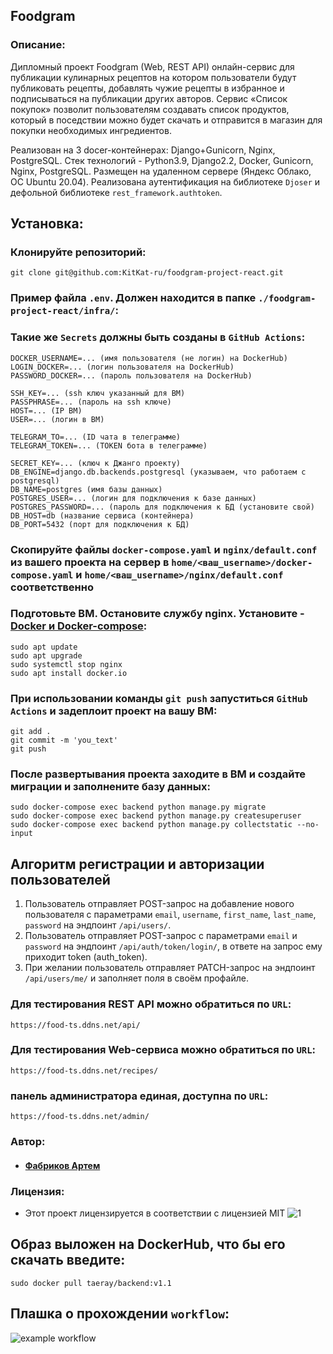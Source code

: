 ## Foodgram
### Описание: ###

Дипломный проект Foodgram (Web, REST API) онлайн-сервис для публикации кулинарных рецептов на котором пользователи будут публиковать рецепты, добавлять чужие рецепты в избранное и подписываться на публикации других авторов. Сервис «Список покупок» позволит пользователям создавать список продуктов, который в поседствии можно будет скачать и отправится в магазин для покупки необходимых ингредиентов.

Реализован на 3 docer-контейнерах: Django+Gunicorn, Nginx, PostgreSQL. Стек технологий - Python3.9, Django2.2, Docker, Gunicorn, Nginx, PostgreSQL. Размещен на удаленном сервере (Яндекс Облако, ОС Ubuntu 20.04). Реализована аутентификация на библиотеке `Djoser` и дефольной библиотеке `rest_framework.authtoken`.

## Установка: ##

### Клонируйте репозиторий: ###

    git clone git@github.com:KitKat-ru/foodgram-project-react.git


### Пример файла `.env`. Должен находится в папке `./foodgram-project-react/infra/`: ###
### Такие же `Secrets` должны быть созданы в `GitHub Actions`: ###

    DOCKER_USERNAME=... (имя пользователя (не логин) на DockerHub)
    LOGIN_DOCKER=... (логин пользователя на DockerHub)
    PASSWORD_DOCKER=... (пароль пользователя на DockerHub)

    SSH_KEY=... (ssh ключ указанный для ВМ)
    PASSPHRASE=... (пароль на ssh ключе)
    HOST=... (IP ВМ)
    USER=... (логин в ВМ)

    TELEGRAM_TO=... (ID чата в телеграмме)
    TELEGRAM_TOKEN=... (TOKEN бота в телеграмме)

    SECRET_KEY=... (ключ к Джанго проекту)
    DB_ENGINE=django.db.backends.postgresql (указываем, что работаем с postgresql)
    DB_NAME=postgres (имя базы данных)
    POSTGRES_USER=... (логин для подключения к базе данных)
    POSTGRES_PASSWORD=... (пароль для подключения к БД (установите свой)
    DB_HOST=db (название сервиса (контейнера)
    DB_PORT=5432 (порт для подключения к БД)

### Скопируйте файлы `docker-compose.yaml` и `nginx/default.conf` из вашего проекта на сервер в `home/<ваш_username>/docker-compose.yaml` и `home/<ваш_username>/nginx/default.conf` соответственно ###

  
### Подготовьте ВМ. Остановите службу nginx. Установите - [Docker и Docker-compose](https://docs.docker.com/engine/install/ubuntu/): ###

    sudo apt update
    sudo apt upgrade
    sudo systemctl stop nginx
    sudo apt install docker.io

### При использовании команды `git push` запуститься `GitHub Actions` и задеплоит проект на вашу ВМ: ###
    git add .
    git commit -m 'you_text'
    git push

### После развертывания проекта заходите в ВМ и создайте миграции и заполнените базу данных: ###

    sudo docker-compose exec backend python manage.py migrate
    sudo docker-compose exec backend python manage.py createsuperuser
    sudo docker-compose exec backend python manage.py collectstatic --no-input

## Алгоритм регистрации и авторизации пользователей ##
  
1. Пользователь отправляет POST-запрос на добавление нового пользователя с параметрами `email`, `username`, `first_name`, `last_name`, `password` на эндпоинт `/api/users/`.
2. Пользователь отправляет POST-запрос с параметрами `email` и `password` на эндпоинт `/api/auth/token/login/`, в ответе на запрос ему приходит token (auth_token).  
5. При желании пользователь отправляет PATCH-запрос на эндпоинт `/api/users/me/` и заполняет поля в своём профайле.

### Для тестирования REST API можно обратиться по `URL`:
    https://food-ts.ddns.net/api/
    
### Для тестирования Web-сервиса можно обратиться по `URL`:    
    
    https://food-ts.ddns.net/recipes/

### панель администратора единая, доступна по `URL`:

    https://food-ts.ddns.net/admin/

### Автор:

- #### [Фабриков Артем](https://github.com/KitKat-ru)

### Лицензия:
- Этот проект лицензируется в соответствии с лицензией MIT ![](https://miro.medium.com/max/156/1*A0rVKDO9tEFamc-Gqt7oEA.png "1")

## Образ выложен на DockerHub, что бы его скачать введите:

    sudo docker pull taeray/backend:v1.1


## Плашка о прохождении `workflow`:
![example workflow](https://github.com/KitKat-ru/foodgram-project-react/actions/workflows/main.yml/badge.svg)

